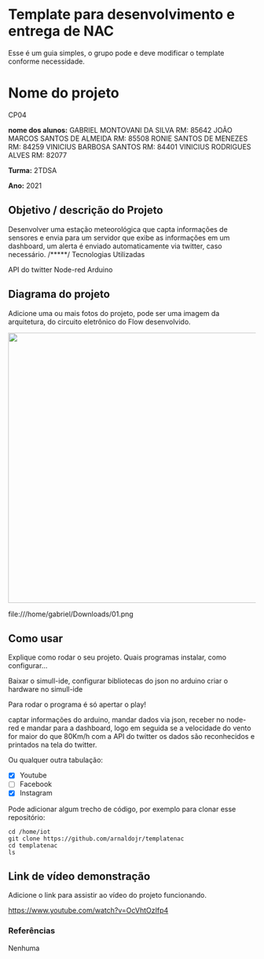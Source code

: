 # Template para desenvolvimento e entrega de NAC

Esse é um guia simples, o grupo pode e deve modificar o template conforme necessidade. 

# Nome do projeto
CP04

**nome dos alunos:** 
GABRIEL MONTOVANI DA SILVA     			RM: 85642
JOÃO MARCOS SANTOS DE ALMEIDA			RM: 85508
RONIE SANTOS DE MENEZES				RM: 84259
VINICIUS BARBOSA SANTOS 			RM: 84401
VINICIUS RODRIGUES ALVES 			RM: 82077


**Turma:**
2TDSA

**Ano:**
2021

## Objetivo / descrição do Projeto

Desenvolver uma estação meteorológica que capta informações de sensores e envia para um servidor que exibe as informações em um dashboard, um alerta é enviado automaticamente via twitter, caso necessário.
/*****/
Tecnologias Utilizadas 

API do twitter 
Node-red
Arduino
## Diagrama do projeto

Adicione uma ou mais fotos do projeto, pode ser uma imagem da arquitetura, do circuito eletrônico do Flow desenvolvido.
 

<img src="/imagem.jpg" width="550">

 file:///home/gabriel/Downloads/01.png


## Como usar 

Explique como rodar o seu projeto. Quais programas instalar, como configurar... 

Baixar o simull-ide, configurar bibliotecas do json no arduino
criar o hardware no simull-ide

Para rodar o programa é só apertar o play!

captar informações do arduino, mandar dados via json, receber no node-red e mandar para a dashboard, 
logo em seguida se a velocidade do vento for maior do que 80Km/h com a API do twitter os dados são reconhecidos 
e printados na tela do twitter.


Ou qualquer outra tabulação:

- [x] Youtube
- [ ] Facebook 
- [x] Instagram

Pode adicionar algum trecho de código, por exemplo para clonar esse repositório:

    cd /home/iot
    git clone https://github.com/arnaldojr/templatenac
    cd templatenac
    ls


## Link de vídeo demonstração

Adicione o link para assistir ao vídeo do projeto funcionando.

https://www.youtube.com/watch?v=OcVhtOzIfp4

### Referências 

Nenhuma 
